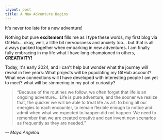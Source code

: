 ```yaml
---
layout: post
title: A New Adventure Begins
---
```


It's never too late for a new adventure!

Nothing but pure **excitement** fills me as I type these words, my first blog via GitHub... okay, well, a little bit nervousness and anxiety too... but that is all always packed together when embarking in new adventures. I am finally fully embracing in my life what I have long championed in others, **CREATIVITY!** 

Today, it's early 2024, and I can't help but wonder what the journey will reveal in five years: What projects will be populating my GitHub account? What new connections will I have developed with interesting people I am yet to meet? what will be simmering in my pot of curiosity?

>“Because of the routines we follow, we often forget that life is an ongoing adventure... Life is pure adventure, and the sooner we realize that, the quicker we will be able to treat life as art: to bring all our energies to each encounter, to remain flexible enough to notice and admit when what we expected to happen did not happen. We need to remember that we are created creative and can invent new scenarios as frequently as they are needed.”

-- *Maya Angelou*

